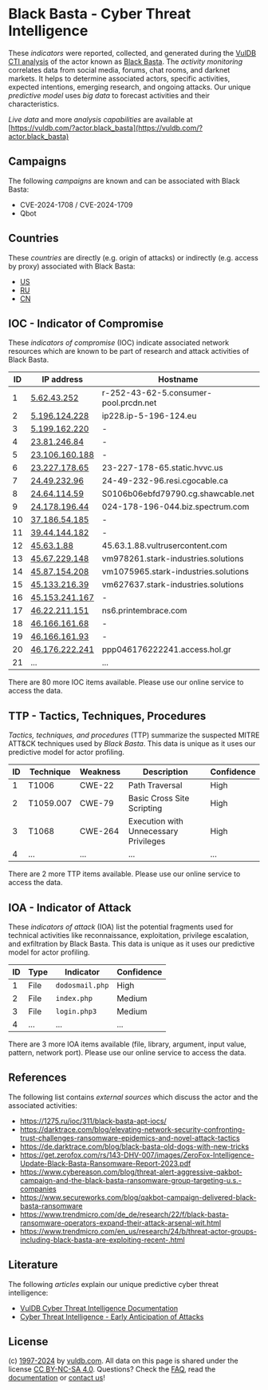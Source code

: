 # Black Basta - Cyber Threat Intelligence

These _indicators_ were reported, collected, and generated during the [VulDB CTI analysis](https://vuldb.com/?kb.cti) of the actor known as [Black Basta](https://vuldb.com/?actor.black_basta). The _activity monitoring_ correlates data from social media, forums, chat rooms, and darknet markets. It helps to determine associated actors, specific activities, expected intentions, emerging research, and ongoing attacks. Our unique _predictive model_ uses _big data_ to forecast activities and their characteristics.

_Live data_ and more _analysis capabilities_ are available at [https://vuldb.com/?actor.black_basta](https://vuldb.com/?actor.black_basta)

## Campaigns

The following _campaigns_ are known and can be associated with Black Basta:

* CVE-2024-1708 / CVE-2024-1709
* Qbot

## Countries

These _countries_ are directly (e.g. origin of attacks) or indirectly (e.g. access by proxy) associated with Black Basta:

* [US](https://vuldb.com/?country.us)
* [RU](https://vuldb.com/?country.ru)
* [CN](https://vuldb.com/?country.cn)

## IOC - Indicator of Compromise

These _indicators of compromise_ (IOC) indicate associated network resources which are known to be part of research and attack activities of Black Basta.

ID | IP address | Hostname | Campaign | Confidence
-- | ---------- | -------- | -------- | ----------
1 | [5.62.43.252](https://vuldb.com/?ip.5.62.43.252) | r-252-43-62-5.consumer-pool.prcdn.net | - | High
2 | [5.196.124.228](https://vuldb.com/?ip.5.196.124.228) | ip228.ip-5-196-124.eu | - | High
3 | [5.199.162.220](https://vuldb.com/?ip.5.199.162.220) | - | - | High
4 | [23.81.246.84](https://vuldb.com/?ip.23.81.246.84) | - | - | High
5 | [23.106.160.188](https://vuldb.com/?ip.23.106.160.188) | - | - | High
6 | [23.227.178.65](https://vuldb.com/?ip.23.227.178.65) | 23-227-178-65.static.hvvc.us | - | High
7 | [24.49.232.96](https://vuldb.com/?ip.24.49.232.96) | 24-49-232-96.resi.cgocable.ca | Qbot | High
8 | [24.64.114.59](https://vuldb.com/?ip.24.64.114.59) | S0106b06ebfd79790.cg.shawcable.net | Qbot | High
9 | [24.178.196.44](https://vuldb.com/?ip.24.178.196.44) | 024-178-196-044.biz.spectrum.com | - | High
10 | [37.186.54.185](https://vuldb.com/?ip.37.186.54.185) | - | - | High
11 | [39.44.144.182](https://vuldb.com/?ip.39.44.144.182) | - | - | High
12 | [45.63.1.88](https://vuldb.com/?ip.45.63.1.88) | 45.63.1.88.vultrusercontent.com | - | Medium
13 | [45.67.229.148](https://vuldb.com/?ip.45.67.229.148) | vm978261.stark-industries.solutions | - | High
14 | [45.87.154.208](https://vuldb.com/?ip.45.87.154.208) | vm1075965.stark-industries.solutions | - | High
15 | [45.133.216.39](https://vuldb.com/?ip.45.133.216.39) | vm627637.stark-industries.solutions | - | High
16 | [45.153.241.167](https://vuldb.com/?ip.45.153.241.167) | - | - | High
17 | [46.22.211.151](https://vuldb.com/?ip.46.22.211.151) | ns6.printembrace.com | - | High
18 | [46.166.161.68](https://vuldb.com/?ip.46.166.161.68) | - | - | High
19 | [46.166.161.93](https://vuldb.com/?ip.46.166.161.93) | - | - | High
20 | [46.176.222.241](https://vuldb.com/?ip.46.176.222.241) | ppp046176222241.access.hol.gr | - | High
21 | ... | ... | ... | ...

There are 80 more IOC items available. Please use our online service to access the data.

## TTP - Tactics, Techniques, Procedures

_Tactics, techniques, and procedures_ (TTP) summarize the suspected MITRE ATT&CK techniques used by _Black Basta_. This data is unique as it uses our predictive model for actor profiling.

ID | Technique | Weakness | Description | Confidence
-- | --------- | -------- | ----------- | ----------
1 | T1006 | CWE-22 | Path Traversal | High
2 | T1059.007 | CWE-79 | Basic Cross Site Scripting | High
3 | T1068 | CWE-264 | Execution with Unnecessary Privileges | High
4 | ... | ... | ... | ...

There are 2 more TTP items available. Please use our online service to access the data.

## IOA - Indicator of Attack

These _indicators of attack_ (IOA) list the potential fragments used for technical activities like reconnaissance, exploitation, privilege escalation, and exfiltration by Black Basta. This data is unique as it uses our predictive model for actor profiling.

ID | Type | Indicator | Confidence
-- | ---- | --------- | ----------
1 | File | `dodosmail.php` | High
2 | File | `index.php` | Medium
3 | File | `login.php3` | Medium
4 | ... | ... | ...

There are 3 more IOA items available (file, library, argument, input value, pattern, network port). Please use our online service to access the data.

## References

The following list contains _external sources_ which discuss the actor and the associated activities:

* https://1275.ru/ioc/311/black-basta-apt-iocs/
* https://darktrace.com/blog/elevating-network-security-confronting-trust-challenges-ransomware-epidemics-and-novel-attack-tactics
* https://de.darktrace.com/blog/black-basta-old-dogs-with-new-tricks
* https://get.zerofox.com/rs/143-DHV-007/images/ZeroFox-Intelligence-Update-Black-Basta-Ransomware-Report-2023.pdf
* https://www.cybereason.com/blog/threat-alert-aggressive-qakbot-campaign-and-the-black-basta-ransomware-group-targeting-u.s.-companies
* https://www.secureworks.com/blog/qakbot-campaign-delivered-black-basta-ransomware
* https://www.trendmicro.com/de_de/research/22/f/black-basta-ransomware-operators-expand-their-attack-arsenal-wit.html
* https://www.trendmicro.com/en_us/research/24/b/threat-actor-groups-including-black-basta-are-exploiting-recent-.html

## Literature

The following _articles_ explain our unique predictive cyber threat intelligence:

* [VulDB Cyber Threat Intelligence Documentation](https://vuldb.com/?kb.cti)
* [Cyber Threat Intelligence - Early Anticipation of Attacks](https://www.scip.ch/en/?labs.20201022)

## License

(c) [1997-2024](https://vuldb.com/?kb.changelog) by [vuldb.com](https://vuldb.com/?kb.about). All data on this page is shared under the license [CC BY-NC-SA 4.0](https://creativecommons.org/licenses/by-nc-sa/4.0/). Questions? Check the [FAQ](https://vuldb.com/?kb.faq), read the [documentation](https://vuldb.com/?kb) or [contact us](https://vuldb.com/?contact)!
